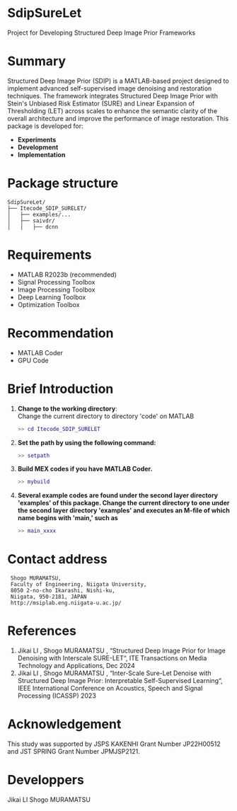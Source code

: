 # SdipSureLet
Project for Developing Structured Deep Image Prior Frameworks
# Summary
Structured Deep Image Prior (SDIP) is a MATLAB-based project designed to implement advanced self-supervised image denoising and restoration techniques. The framework integrates Structured Deep Image Prior with Stein's Unbiased Risk Estimator (SURE) and Linear Expansion of Thresholding (LET) across scales to enhance the semantic clarity of the overall architecture and improve the performance of image restoration.
This package is developed for:
- **Experiments**
- **Development**
- **Implementation**
# Package structure
```plaintext
SdipSureLet/               
├── Itecode_SDIP_SURELET/                
│   ├── examples/...        
│   ├── saivdr/            
│   │   ├── dcnn
```
# Requirements
- MATLAB R2023b (recommended)
- Signal Processing Toolbox
- Image Processing Toolbox
- Deep Learning Toolbox
- Optimization Toolbox
# Recommendation
- MATLAB Coder
- GPU Code
# Brief Introduction

1. **Change to the working directory**:  
   Change the current directory to directory 'code' on MATLAB
   ```matlab
   >> cd Itecode_SDIP_SURELET 
3. **Set the path by using the following command:**
   ```matlab
   >> setpath
5. **Build MEX codes if you have MATLAB Coder.**
   ```matlab
   >> mybuild
6. **Several example codes are found under the second layer directory 'examples' of this package. Change the current directory to one under the second layer directory 'examples' and executes an M-file of which name begins with 'main,' such as**
   ```matlab
   >> main_xxxx
# Contact address
```plaintext
 Shogo MURAMATSU,
 Faculty of Engineering, Niigata University,
 8050 2-no-cho Ikarashi, Nishi-ku,
 Niigata, 950-2181, JAPAN
 http://msiplab.eng.niigata-u.ac.jp/
```
# References
1. Jikai LI , Shogo MURAMATSU , “Structured Deep Image Prior for Image Denoising with Interscale SURE-LET“,  ITE Transactions on Media Technology and Applications, Dec 2024
2. Jikai LI , Shogo MURAMATSU , “Inter-Scale Sure-Let Denoise with Structured Deep Image Prior: Interpretable Self-Supervised Learning“, IEEE International Conference on Acoustics, Speech and Signal Processing (ICASSP) 2023
# Acknowledgement
This study was supported by JSPS KAKENHI Grant Number JP22H00512 and JST SPRING Grant Number JPMJSP2121.
# Developpers
Jikai LI
Shogo MURAMATSU

